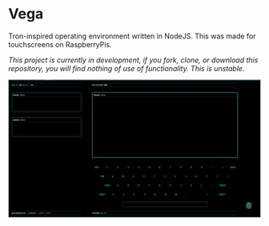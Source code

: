 # Vega
Tron-inspired operating environment written in NodeJS.
This was made for touchscreens on RaspberryPis.

_This project is currently in development, if you fork, clone, or download this repository, you will find nothing of use of functionality. This is unstable._

![alt tag](screenshot.png)
